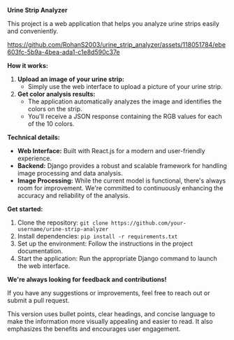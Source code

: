 **Urine Strip Analyzer**

This project is a web application that helps you analyze urine strips easily and conveniently.

https://github.com/RohanS2003/urine_strip_analyzer/assets/118051784/ebe603fc-5b9a-4bea-ada1-c1e8d590c37e

**How it works:**

1. **Upload an image of your urine strip:**
   - Simply use the web interface to upload a picture of your urine strip.
2. **Get color analysis results:**
   - The application automatically analyzes the image and identifies the colors on the strip.
   - You'll receive a JSON response containing the RGB values for each of the 10 colors.

**Technical details:**

- **Web Interface:** Built with React.js for a modern and user-friendly experience.
- **Backend:** Django provides a robust and scalable framework for handling image processing and data analysis.
- **Image Processing:** While the current model is functional, there's always room for improvement. We're committed to continuously enhancing the accuracy and reliability of the analysis.

**Get started:**

1. Clone the repository: `git clone https://github.com/your-username/urine-strip-analyzer`
2. Install dependencies: `pip install -r requirements.txt`
3. Set up the environment: Follow the instructions in the project documentation.
4. Start the application: Run the appropriate Django command to launch the web interface.

**We're always looking for feedback and contributions!**

If you have any suggestions or improvements, feel free to reach out or submit a pull request.

This version uses bullet points, clear headings, and concise language to make the information more visually appealing and easier to read. It also emphasizes the benefits and encourages user engagement.
